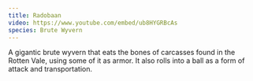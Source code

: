 ```yaml
---
title: Radobaan
video: https://www.youtube.com/embed/ub8HYGRBcAs
species: Brute Wyvern
---
```


A gigantic brute wyvern that eats the bones of carcasses found in the Rotten Vale, using some of it as armor.
It also rolls into a ball as a form of attack and transportation.
